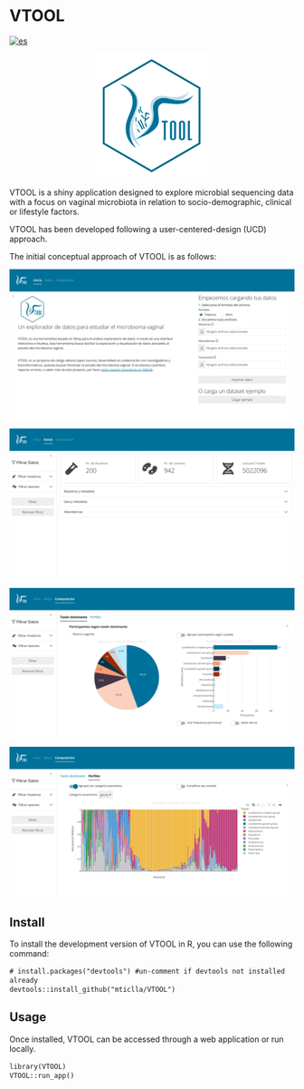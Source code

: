 
<!-- README.en.md is generated from README.Rmd. Please edit that file -->

# VTOOL

<!-- badges: start -->
[![es](https://img.shields.io/badge/lang-es-yellow.svg)](https://github.com/jonatasemidio/multilanguage-readme-pattern/blob/master/README.md)
<!-- badges: end -->
<p align="center">
<img src="man/figures/vtool_logo_1.svg" width="200"/>
</p>

VTOOL is a shiny application designed to explore microbial sequencing
data with a focus on vaginal microbiota in relation to
socio-demographic, clinical or lifestyle factors.

VTOOL has been developed following a user-centered-design (UCD)
approach.

The initial conceptual approach of VTOOL is as follows:

![](man/figures/vtool_ventana_1_1.png)

![](man/figures/vtool_ventana_2_1.png)

![](man/figures/vtool_ventana_3.png)

![](man/figures/vtool_ventana_4.png)

## Install

To install the development version of VTOOL in R, you can use the
following command:

    # install.packages("devtools") #un-comment if devtools not installed already
    devtools::install_github("mticlla/VTOOL")

## Usage

Once installed, VTOOL can be accessed through a web application or run
locally.

    library(VTOOL)
    VTOOL::run_app()
